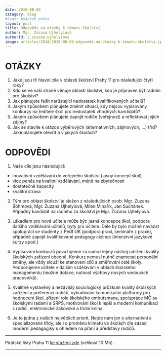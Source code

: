 ```yaml
---
date: 2018-08-03
category: blog
#tags: majetek pošta
layout: post
title: Odpovědi na otázky k tématu školství
author: Mgr. Zuzana Ujhelyiová
authorId: 2.zuzana.ujhelyiova
image: articles/2018/2018-08-03-odpovedi-na-otazky-k-tematu-skolstvi.jpg
---
```


OTÁZKY
==========

1. Jaké jsou tři hlavní cíle v oblasti školství Prahy 11 pro následující čtyři roky?
2. Kdo se ve vaší straně věnuje oblasti školství, kdo je připraven být radním pro školství?
3. Jak plánujete řešit narůstající nedostatek kvalifikovaných učitelů?
4. Jakým způsobem plánujete změnit situaci, kdy nejsou vypisovány konkurzy na ředitele škol pro nedostatek vhodných kandidátů?
5. Jakým způsobem plánujete zapojit rodiče (veřejnost) a reflektovat jejich zájmy?
6. Jak se stavíte k otázce výběrových (alternativních, zájmových, ...) tříd? Jaké plánujete otevřít a v jakých školách?


ODPOVĚDI
==========

1. Naše cíle jsou následující:
- inovativní vzdělávání do veřejného školství (jasný koncept škol)
- více peněz na kvalitní vzdělávání, méně na zbytečnosti
- dostatečné kapacity
- kvalitní strava


2. Tým pro oblast školství je složen z následujících osob:
Mgr. Zuzana Böhmová, Mgr. Zuzana Ujhelyiová, Milan Minařík, Jan Suchánek. Případný kandidát na radního za školství je Mgr. Zuzana Ujhelyiová.

3. Lákadlem pro nové učitele může být: jasná koncepce škol, podpora dalšího vzdělávání učitelů, byty pro učitele.
Dále by bylo možné navázat spolupráci se studenty z Pedf UK (podpora praxí, semináře z praxe), případně zapojit kvalifikované pedagogy cizince (intenzivní jazykové kurzy apod.)

4. Vypisování konkurzů považujeme za samozřejmý nástroj udržení kvality školských zařízení obecně. Konkurz nemusí nutně znamenat personální změny, ale vždy slouží ke stanovení cílů a směřování celé školy. Podporujeme učitele v dalším vzdělávání v oblasti školského managementu (možné dotace, nutnost výchovy nových vedoucích pracovníků).

5. Kvalitně vystavěný a nezávislý sociologický průzkum kvality školských zařízení a preferencí rodičů, vybudování komunikační platformy pro hodnocení škol, zřízení role školského ombutsmana, spolupráce MČ se školskými radami a SRPŠ, motivování škol k lepší a moderní komunikaci s rodiči, elektronické žákovské a třídní kniha.

6. Je to jedna z našich největších priorit. Nejde nám jen o alternativní a specializované třídy, ale i o proměnu klimatu ve školách dle zásad moderní pedagogiky s ohledem na přání a představy rodičů.

---

Pirátské listy Praha 11 [ke stažení zde](/assets/pdf/2018-07-10-praha-11.pdf) (velikost 10 Mb).

- - -
